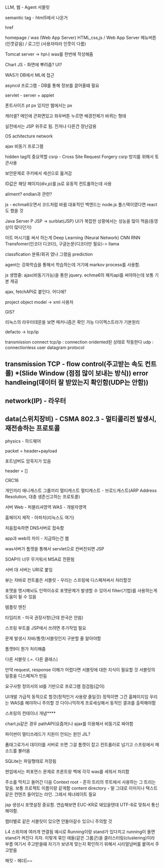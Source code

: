 LLM, 웹 - Agent
서블릿

semantic tag - html5에서 나온거

href

homepage / was (Web App Server)
HTML,css,js / Web App Server
메뉴버튼(인풋같음) / 로그인 (사용자따라 인풋이 다름)

Tomcat server -> hp나 was를 한번에 작성해줌

Chart JS - 화면에 뿌려줌? UI?

WAS가 DB에서 ML에 접근

asyncd 프로그램 - DB를 통해 정보를 끌어올떄 필요

servlet - server + applet

폰트사이즈 pt px 있지만 웹에서는 px

캐러셀? 메인에 큰화면있고 좌우버튼 누르면 배경전체가 바뀌는 형태

실전에서는 JSP 위주로 됨. 진저나 다른건 장난감용

OS achitecture network

ajax 비동기 프로그램

hidden tag의 중요역할
csrp - Cross Site Request Forgery
csrp 방지를 위해서 토큰사용

보안문제로 쿠키에서 세션으로 옮겨감

ID값은 해당 페이지(div,p)를 js로 유동적 컨트롤하는데 사용

aliment? endian과 관련?

js - echma6오면서 코드처럼 바뀜
대표적인 백엔드는 node.js
풀스택이였다면 react도 했을 것

Java Server P
JSP -> surblat(JSP)
UI가 복잡한 상황에서는 성능을 많이 먹음(동영상이 많다던가)

아트 머시기를 써서 하는게 Deep Learning (Neural Network)
CNN RNN Transfomer(인코더 디코더), 구글논문(디코더만 필요)-> llama

classfication
분류/회귀 였나 그랬음
prediction

agent는 강화학습을 통해서 학습하는데 거기에 markov process를 사용함.

js 생명줄: ajax(비동기가능)을 통한 jquery. echma6의 패치api를 써야하는데 보통 기본 제공

ajax, fetchAPI로 붙인다. 어디에?

project object model -> xml 사용처

GIS?

리눅스의 라우터데몬을 보면 매커니즘은 확인 가능
다이젝스트라가 기본원리

defacto -> tcp/ip

transmission connect
tcp/ip : connection oridented된 상태로 작동한다
udp : connectionless
user datagram protocol

transmission
TCP - flow control(주고받는 속도 컨트롤) *(Slide Window (점점 많이 보내는 방식))
       error handleing(데이터 잘 받았는지 확인함(UDP는 안함))
-------------------------
network(IP) - 라우터
---------------------------
data(스위치장비) - CSMA 802.3 - 멀티콜리전 발생시, 재전송하는 프로토콜
-------------------------
physics - 하드웨어

packet = header+payload

포트넘버도 암묵지가 있음

header = []

CRC16 

개인끼리 애니캐스트
그룹끼리 멀티캐스트
멀티캐스트 - 브로드캐스트(ARP Address Resolution, 대충 생존신고하는 프로토콜)

서버
Web - 퍼블리셔영역
WAS - 개발자영역

홈페이지 제작 - 아파치(리눅스도 여기)

처음접속하면 DNS서버로 접속함

app과 web의 차이 - 지금하는건 웹

was서버가 톰캣을 통해서 servlet으로 컨버전되면 JSP

SOAP이 너무 무거워서 MSA로 전환됨

서버 대 서버는 URI로 붙임

뷰는 자바로
컨트롤은 서블릿 - 우리는 스프링에 디스페쳐써서 처리할것

포맷을 명시해놔도 인력이슈로 포맷문제가 발생할 수 있어서 filter(기법)를 사용하는게 도움이 될 수 있음

템플릿 엔진

타임리프 - 미국 권장사항(근데 한국은 안씀)

스프링 부트를 JSP에서 쓰려면 추가작업 필요

문제 발생시 자바/톰캣/서블릿인지 구분할 줄 알아야함

톰캣9이 뭔가 처리해줌

다른 서블릿 (.=. 다른 클래스)

만약 request, response 이해가 어렵다면 서블릿에 대한 지식이 필요할 것
서블릿의 일종을 디스페쳐가 만듬

요구사항 정의서의 id를 기반으로 프로그램 점검됨(갑이)

UI개발 가급적 동적으로 할것(정적인거 사용량 줄일것)
정적이면 그건 홈페이지임
우리는 WAS를 해야하니 주의할 것
다이나믹하게 프로세싱해서 동적인 결과를 출력해야함

스프링의 컨테이너 개념****

chart.js같은 경우 pathAPI(요즘꺼)나 ajax를 이용해서 비동기로 짜야함

파이썬이 멀티쓰레드가 지원이 안되는 원인 JIL?

폼태그로가서 데이터를 서버로 쏘면 그걸 톰캣이 잡고 컨트롤러로 넘기고 스프링에서 메소드를 불러옴

SQLite는 파일형태로 저장됨

현업에서는 퍼포먼스 문제로 프론트랑 백에 각각 was를 세워서 처리함

주소를 막치고 들어간 다음
Context root - 흔히 트리의 루트에서 사용하는 그 트리는 맞음. 보통 프로젝트 이름이랑 같게함
content directory - 말 그대로 이미지나 텍스트같은 컨텐츠 들어있는 라인. 그래서 제너레이트 필요

jsp 생성시 포맷설정 중요함.
연습해보면 EUC-KR로 돼있을텐데 UTF-8로 맞춰서 통신해야함.

챕터별로 같은 서블릿이 있으면 안돌아갈수 있으니 주의할 것

L4 스위치에 여러개 연결됨
예시로 Running이랑 stand가 있다치고
running이 돌면 stand가 켜진다 치자.
이렇게 묶인 애들(같은 그룹군)을 클러스터링(clustering)이라 부름
여기서 주고받을떄 자기가 보낸게 맞는지 확인하기 위해서 시리얼넘버를 붙여서 주고받음

패킷 - 헤더|~~
